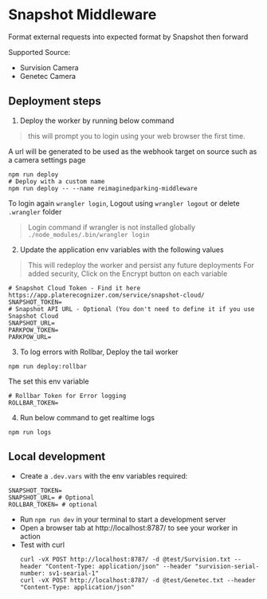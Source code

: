 # Snapshot Middleware
Format external requests into expected format by Snapshot then forward

Supported Source:
- Survision Camera
- Genetec Camera

## Deployment steps
1. Deploy the worker by running below command
> this will prompt you to login using your web browser the first time.

A url will be generated to be used as the webhook target on source such as a camera settings page
```shell
npm run deploy
# Deploy with a custom name
npm run deploy -- --name reimaginedparking-middleware
```
To login again `wrangler login`, Logout using `wrangler logout` or delete `.wrangler` folder
> Login command if wrangler is not installed globally `./node_modules/.bin/wrangler login`

2. Update the application env variables with the following values
> This will redeploy the worker and persist any future deployments
> For added security, Click on the Encrypt button on each variable

```shell
# Snapshot Cloud Token - Find it here https://app.platerecognizer.com/service/snapshot-cloud/
SNAPSHOT_TOKEN=
# Snapshot API URL - Optional (You don't need to define it if you use Snapshot Cloud
SNAPSHOT_URL=
PARKPOW_TOKEN=
PARKPOW_URL=

```

3. To log errors with Rollbar, Deploy the tail worker
```shell
npm run deploy:rollbar
```
The set this env variable
```shell
# Rollbar Token for Error logging
ROLLBAR_TOKEN=
```

4. Run below command to get realtime logs
```shell
npm run logs
```

## Local development
- Create a `.dev.vars` with the env variables required:
```dotenv
SNAPSHOT_TOKEN=
SNAPSHOT_URL= # Optional
ROLLBAR_TOKEN= # optional
```
- Run `npm run dev` in your terminal to start a development server
- Open a browser tab at http://localhost:8787/ to see your worker in action
- Test with curl
    ```shell
  	curl -vX POST http://localhost:8787/ -d @test/Survision.txt --header "Content-Type: application/json" --header "survision-serial-number: sv1-searial-1"
    curl -vX POST http://localhost:8787/ -d @test/Genetec.txt --header "Content-Type: application/json"
    ```
